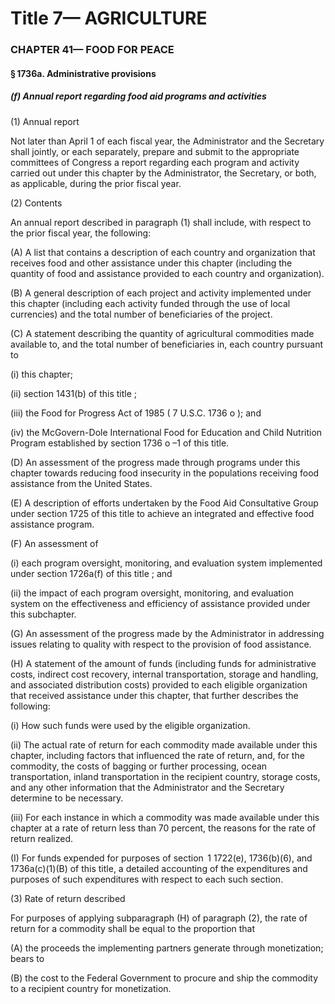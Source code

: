 
# Title 7— AGRICULTURE
### CHAPTER 41— FOOD FOR PEACE
#### § 1736a. Administrative provisions
##### (f) Annual report regarding food aid programs and activities

(1) Annual report

Not later than April 1 of each fiscal year, the Administrator and the Secretary shall jointly, or each separately, prepare and submit to the appropriate committees of Congress a report regarding each program and activity carried out under this chapter by the Administrator, the Secretary, or both, as applicable, during the prior fiscal year.

(2) Contents

An annual report described in paragraph (1) shall include, with respect to the prior fiscal year, the following:

(A) A list that contains a description of each country and organization that receives food and other assistance under this chapter (including the quantity of food and assistance provided to each country and organization).

(B) A general description of each project and activity implemented under this chapter (including each activity funded through the use of local currencies) and the total number of beneficiaries of the project.

(C) A statement describing the quantity of agricultural commodities made available to, and the total number of beneficiaries in, each country pursuant to

(i) this chapter;

(ii) section 1431(b) of this title ;

(iii) the Food for Progress Act of 1985 ( 7 U.S.C. 1736 o ); and

(iv) the McGovern-Dole International Food for Education and Child Nutrition Program established by section 1736 o –1 of this title.

(D) An assessment of the progress made through programs under this chapter towards reducing food insecurity in the populations receiving food assistance from the United States.

(E) A description of efforts undertaken by the Food Aid Consultative Group under section 1725 of this title to achieve an integrated and effective food assistance program.

(F) An assessment of

(i) each program oversight, monitoring, and evaluation system implemented under section 1726a(f) of this title ; and

(ii) the impact of each program oversight, monitoring, and evaluation system on the effectiveness and efficiency of assistance provided under this subchapter.

(G) An assessment of the progress made by the Administrator in addressing issues relating to quality with respect to the provision of food assistance.

(H) A statement of the amount of funds (including funds for administrative costs, indirect cost recovery, internal transportation, storage and handling, and associated distribution costs) provided to each eligible organization that received assistance under this chapter, that further describes the following:

(i) How such funds were used by the eligible organization.

(ii) The actual rate of return for each commodity made available under this chapter, including factors that influenced the rate of return, and, for the commodity, the costs of bagging or further processing, ocean transportation, inland transportation in the recipient country, storage costs, and any other information that the Administrator and the Secretary determine to be necessary.

(iii) For each instance in which a commodity was made available under this chapter at a rate of return less than 70 percent, the reasons for the rate of return realized.

(I) For funds expended for purposes of section  1 1722(e), 1736(b)(6), and 1736a(c)(1)(B) of this title, a detailed accounting of the expenditures and purposes of such expenditures with respect to each such section.

(3) Rate of return described

For purposes of applying subparagraph (H) of paragraph (2), the rate of return for a commodity shall be equal to the proportion that

(A) the proceeds the implementing partners generate through monetization; bears to

(B) the cost to the Federal Government to procure and ship the commodity to a recipient country for monetization.

